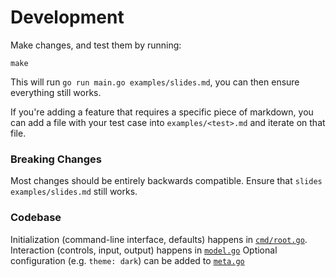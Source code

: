 # Development

Make changes, and test them by running:
```
make
```

This will run `go run main.go examples/slides.md`, you can then ensure
everything still works.

If you're adding a feature that requires a specific piece of markdown, you can
add a file with your test case into `examples/<test>.md` and iterate on that file.

### Breaking Changes
Most changes should be entirely backwards compatible.
Ensure that `slides examples/slides.md` still works.

### Codebase
Initialization (command-line interface, defaults) happens in [`cmd/root.go`](../../cmd/root.go).
Interaction (controls, input, output) happens in [`model.go`](../../internal/model/model.go)
Optional configuration (e.g. `theme: dark`) can be added to [`meta.go`](../../internal/meta/meta.go)
